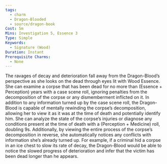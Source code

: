 ```yaml
---
tags:
  - charm
  - Dragon-Blooded
  - source/dragon-book
Cost: 5m
Mins: Investigation 5, Essence 3
Type: Simple
Keywords:
  - Signature (Wood)
Duration: Instant
Prerequisite Charms:
  - None
---
```

The ravages of decay and deterioration fall away from the Dragon-Blood’s perspective as she looks on the dead through eyes lit with Wood Essence. She can examine a corpse that has been dead for no more than (Essence + Perception) years with a case scene roll, ignoring penalties from the decomposition of the corpse or any dismemberment inflicted on it. In addition to any information turned up by the case scene roll, the Dragon-Blood is capable of mentally rewinding the corpse’s decomposition, allowing her to view it as it was at the time of death and potentially identify him. She can analyze the state of the corpse’s injuries or diagnose any conditions present at the time of death with a (Perception + Medicine) roll, doubling 9s. Additionally, by viewing the entire process of the corpse’s decomposition in reverse, she automatically notices any conflicts with information she’s already turned up. For example, if a criminal hid a corpse in an ice chest to slow its rate of decay, the Dragon-Blood would be able to notice the slowed progress of deterioration and infer that the victim has been dead longer than he appears.
